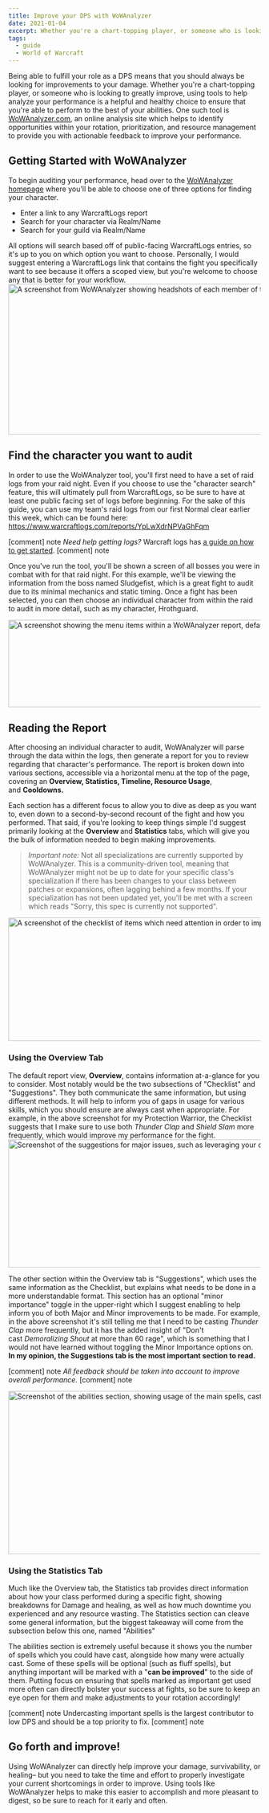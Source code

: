 ```yaml
---
title: Improve your DPS with WoWAnalyzer
date: 2021-01-04
excerpt: Whether you're a chart-topping player, or someone who is looking to greatly improve, using tools to help analyze your performance is a helpful and healthy choice to ensure that you're able to perform to the best of your abilities.
tags:
  - guide
  - World of Warcraft
---
```


Being able to fulfill your role as a DPS means that you should always be looking for improvements to your damage. Whether you're a chart-topping player, or someone who is looking to greatly improve, using tools to help analyze your performance is a helpful and healthy choice to ensure that you're able to perform to the best of your abilities. One such tool is <a href="https://wowanalyzer.com/" target="_blank" rel="noopener">WoWAnalyzer.com</a>, an online analysis site which helps to identify opportunities within your rotation, prioritization, and resource management to provide you with actionable feedback to improve your performance.

<h2>Getting Started with WoWAnalyzer</h2>
To begin auditing your performance, head over to the <a href="https://wowanalyzer.com/" target="_blank" rel="noopener">WoWAnalyzer homepage</a> where you'll be able to choose one of three options for finding your character.
<ul>
 	<li>Enter a link to any WarcraftLogs report</li>
 	<li>Search for your character via Realm/Name</li>
 	<li>Search for your guild via Realm/Name</li>
</ul>
All options will search based off of public-facing WarcraftLogs entries, so it's up to you on which option you want to choose. Personally, I would suggest entering a WarcraftLogs link that contains the fight you specifically want to see because it offers a scoped view, but you're welcome to choose any that is better for your workflow.

<img class="alignnone wp-image-949 size-full" src="https://hrothmar.com/wp-content/uploads/2021/01/wow_analyzer_toon_selection.jpeg" alt="A screenshot from WoWAnalyzer showing headshots of each member of the raid within the logs. They are color-coded by role and lined up like a series of baseball cards." width="1200" height="300" />

<h2>Find the character you want to audit</h2>
In order to use the WoWAnalyzer tool, you'll first need to have a set of raid logs from your raid night. Even if you choose to use the "character search" feature, this will ultimately pull from WarcraftLogs, so be sure to have at least one public facing set of logs before beginning. For the sake of this guide, you can use my team's raid logs from our first Normal clear earlier this week, which can be found here: <a href="https://www.warcraftlogs.com/reports/YpLwXdrNPVaGhFqm">https://www.warcraftlogs.com/reports/YpLwXdrNPVaGhFqm</a>

[comment] note
<em>Need help getting logs?</em> Warcraft logs has <a href="https://www.warcraftlogs.com/help/start" target="_blank" rel="noopener">a guide on how to get started</a>.
[comment] note

Once you've run the tool, you'll be shown a screen of all bosses you were in combat with for that raid night. For this example, we'll be viewing the information from the boss named Sludgefist, which is a great fight to audit due to its minimal mechanics and static timing. Once a fight has been selected, you can then choose an individual character from within the raid to audit in more detail, such as my character, Hrothguard.

<img class="alignnone wp-image-951 size-full" src="https://hrothmar.com/wp-content/uploads/2021/01/wow_analyzer_menu.jpeg" alt="A screenshot showing the menu items within a WoWAnalyzer report, defaulting to " width="1200" height="174" />
<h2>Reading the Report</h2>
After choosing an individual character to audit, WoWAnalyzer will parse through the data within the logs, then generate a report for you to review regarding that character's performance. The report is broken down into various sections, accessible via a horizontal menu at the top of the page, covering an <strong>Overview, Statistics, Timeline, Resource Usage</strong>, and <strong>Cooldowns.</strong>

Each section has a different focus to allow you to dive as deep as you want to, even down to a second-by-second recount of the fight and how you performed. That said, if you're looking to keep things simple I'd suggest primarily looking at the <strong>Overview </strong>and <strong>Statistics</strong> tabs, which will give you the bulk of information needed to begin making improvements.
<blockquote><em>Important note:
</em>Not all specializations are currently supported by WoWAnalyzer. This is a community-driven tool, meaning that WoWAnalyzer might not be up to date for your specific class's specialization if there has been changes to your class between patches or expansions, often lagging behind a few months. If your specialization has not been updated yet, you'll be met with a screen which reads "Sorry, this spec is currently not supported".</blockquote>

<img class="alignnone wp-image-952 size-full" src="https://hrothmar.com/wp-content/uploads/2021/01/wow_analyzer-checklist.jpeg" alt="A screenshot of the checklist of items which need attention in order to improve performance." width="1200" height="246" />
<h3>Using the Overview Tab</h3>
The default report view, <strong>Overview</strong>, contains information at-a-glance for you to consider. Most notably would be the two subsections of "Checklist" and "Suggestions". They both communicate the same information, but using different methods. It will help to inform you of gaps in usage for various skills, which you should ensure are always cast when appropriate. For example, in the above screenshot for my Protection Warrior, the Checklist suggests that I make sure to use both <em>Thunder Clap</em> and <em>Shield Slam</em> more frequently, which would improve my performance for the fight.

<img class="alignnone wp-image-953 size-full" src="https://hrothmar.com/wp-content/uploads/2021/01/wow_analyzer-suggestions.jpeg" alt="Screenshot of the suggestions for major issues, such as leveraging your class abilities and resource management." width="1200" height="255" />

The other section within the Overview tab is "Suggestions", which uses the same information as the Checklist, but explains what needs to be done in a more understandable format. This section has an optional "minor importance" toggle in the upper-right which I suggest enabling to help inform you of both Major and Minor improvements to be made. For example, in the above screenshot it's still telling me that I need to be casting <em>Thunder Clap</em> more frequently, but it has the added insight of "Don't cast <em>Demoralizing Shout</em> at more than 60 rage", which is something that I would not have learned without toggling the Minor Importance options on. <strong>In my opinion, the Suggestions tab is the most important section to read. </strong>

[comment] note
<em>All feedback should be taken into account to improve overall performance.</em>
[comment] note

<img class="alignnone wp-image-955 size-full" src="https://hrothmar.com/wp-content/uploads/2021/01/wow_analyzer-abilities.jpeg" alt="Screenshot of the abilities section, showing usage of the main spells, casts per minute, and time spent on cooldown." width="1200" height="325" />
<h3>Using the Statistics Tab</h3>
Much like the Overview tab, the Statistics tab provides direct information about how your class performed during a specific fight, showing breakdowns for Damage and healing, as well as how much downtime you experienced and any resource wasting. The Statistics section can cleave some general information, but the biggest takeaway will come from the subsection below this one, named "Abilities"

The abilities section is extremely useful because it shows you the number of spells which you could have cast, alongside how many were actually cast. Some of these spells will be optional (such as fluff spells), but anything important will be marked with a "<strong>can be improved</strong>" to the side of them. Putting focus on ensuring that spells marked as important get used more often can directly bolster your success at fights, so be sure to keep an eye open for them and make adjustments to your rotation accordingly!

[comment] note
Undercasting important spells is the largest contributor to low DPS and should be a top priority to fix.
[comment] note

<h2>Go forth and improve!</h2>
Using WoWAnalyzer can directly help improve your damage, survivability, or healing– but you need to take the time and effort to properly investigate your current shortcomings in order to improve. Using tools like WoWAnalyzer helps to make this easier to accomplish and more pleasant to digest, so be sure to reach for it early and often.

